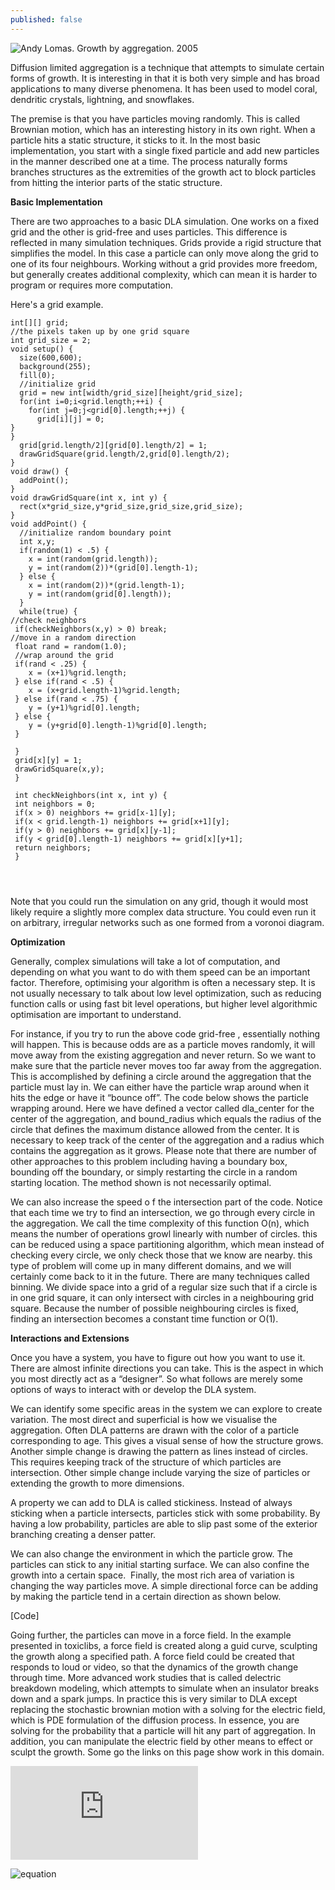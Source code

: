```yaml
---
published: false
---
```



![Andy Lomas. Growth by aggregation. 2005]({{site.baseurl}}/http://www.andylomas.com/images/aggregation_004.jpg)

Diffusion limited aggregation is a technique that attempts to simulate certain forms of growth. It is interesting in that it is both very simple and has broad applications to many diverse phenomena. It has been used to model coral, dendritic crystals, lightning, and snowflakes.

The premise is that you have particles moving randomly. This is called Brownian motion, which has an interesting history in its own right. When a particle hits a static structure, it sticks to it. In the most basic implementation, you start with a single fixed particle and add new particles in the manner described one at a time. The process naturally forms branches structures as the extremities of the growth act to block particles from hitting the interior parts of the static structure.

**Basic Implementation**


There are two approaches to a basic DLA simulation. One works on a fixed grid and the other is grid-free and uses particles. This difference is reflected in many simulation techniques. Grids provide a rigid structure that simplifies the model. In this case a particle can only move along the grid to one of its four neighbours. Working without a grid provides more freedom, but generally creates additional complexity, which can mean it is harder to program or requires more computation.

Here's a grid example.
```
int[][] grid;
//the pixels taken up by one grid square
int grid_size = 2;
void setup() {
  size(600,600);
  background(255);
  fill(0);
  //initialize grid
  grid = new int[width/grid_size][height/grid_size];
  for(int i=0;i<grid.length;++i) {
    for(int j=0;j<grid[0].length;++j) {
      grid[i][j] = 0;
} 
}
  grid[grid.length/2][grid[0].length/2] = 1;
  drawGridSquare(grid.length/2,grid[0].length/2);
}
void draw() {
  addPoint();
}
void drawGridSquare(int x, int y) {
  rect(x*grid_size,y*grid_size,grid_size,grid_size);
}
void addPoint() {
  //initialize random boundary point
  int x,y;
  if(random(1) < .5) {
    x = int(random(grid.length));
    y = int(random(2))*(grid[0].length-1);
  } else {
    x = int(random(2))*(grid.length-1);
    y = int(random(grid[0].length));
  }
  while(true) {
//check neighbors
 if(checkNeighbors(x,y) > 0) break;
//move in a random direction
 float rand = random(1.0);
 //wrap around the grid
 if(rand < .25) {
	x = (x+1)%grid.length;
 } else if(rand < .5) {
	x = (x+grid.length-1)%grid.length;
 } else if(rand < .75) {
	y = (y+1)%grid[0].length;
 } else {
	y = (y+grid[0].length-1)%grid[0].length;
 } 
 
 }
 grid[x][y] = 1;
 drawGridSquare(x,y);
 }

 int checkNeighbors(int x, int y) {
 int neighbors = 0;
 if(x > 0) neighbors += grid[x-1][y];
 if(x < grid.length-1) neighbors += grid[x+1][y];
 if(y > 0) neighbors += grid[x][y-1];
 if(y < grid[0].length-1) neighbors += grid[x][y+1];
 return neighbors;
 }


  
  ```
Note that you could run the simulation on any grid, though it would most likely require a slightly more complex data structure. You could even run it on arbitrary, irregular networks such as one formed from a voronoi diagram.

**Optimization**

Generally, complex simulations will take a lot of computation, and depending on what you want to do with them speed can be an important factor. Therefore, optimising your algorithm is often a necessary step. It is not usually necessary to talk about low level optimization, such as reducing function calls or using fast bit level operations, but higher level algorithmic optimisation are important to understand.

For instance, if you try to run the above code grid-free , essentially nothing will happen. This is because odds are as a particle moves randomly, it will move away from the existing aggregation and never return. So we want to make sure that the particle never moves too far away from the aggregation. This is accomplished by defining a circle around the aggregation that the particle must lay in. We can either have the particle wrap around when it hits the edge or have it “bounce off”. The code below  shows the particle wrapping around. Here we have defined a vector called dla_center  for the center of the aggregation, and bound_radius which equals the radius of the circle that defines the maximum distance allowed from the center. It is necessary to keep track of the center of the aggregation and a radius which contains the aggregation as it grows. Please note that there are number of other approaches to this problem including having a boundary box, bounding off the boundary, or simply restarting the circle in a random starting location. The method shown is not necessarily optimal.

We can also increase the speed o f the intersection part of the code. Notice that each time we try to find an intersection, we go through every circle in the aggregation. We call the time complexity of this function O(n), which means the number of operations growl linearly with number of circles. this can be reduced using a space partitioning algorithm, which mean instead of checking every circle, we only check those that we know are nearby. this type of problem will come up in many different domains, and we will certainly come back to it in the future. There are many techniques called binning. We divide space into a grid of a regular size such that if a circle is in one grid square, it can only intersect with circles in a neighbouring grid square. Because the number of possible neighbouring circles is fixed, finding an intersection becomes a constant time function or O(1).


**Interactions and Extensions**

Once you have a system, you have to figure out how you want to use it. There are almost infinite directions you can take. This is the aspect in which you most directly act as a “designer”. So what follows are merely some options of ways to interact with or develop the DLA system.

We can identify some specific areas in the system we can explore to create variation. The most direct and superficial is how we visualise the aggregation. Often DLA patterns are drawn with the color of a particle corresponding to age. This gives a visual sense of how the structure grows. Another simple change is drawing the pattern as lines instead of circles. This requires keeping track of the structure of which particles are intersection. Other simple change include varying the size of particles or extending the growth to more dimensions.

A property we can add to DLA is called stickiness. Instead of always sticking when a particle intersects, particles stick with some probability. By having a low probability, particles are able to slip past some of the exterior branching creating a denser patter. 

We can also change the environment in which the particle grow. The particles can stick to any initial starting surface. We can also confine the growth into a certain space.
 Finally, the most rich area of variation is changing the way particles move. A simple directional force can be adding by making the particle tend in a certain direction as shown below.

[Code]

Going further, the particles can move in a force field. In the example presented in toxiclibs, a force field is created along a guid curve, sculpting the growth along a specified path. A force field could be created that responds to loud or video, so that the dynamics of the growth change through time. More advanced work studies that is called delectric breakdown modeling, which attempts to simulate when an insulator breaks down and a spark jumps. In practice this is very similar to DLA except replacing the stochastic brownian motion with a solving for the electric field, which is PDE formulation of the diffusion process. In essence, you are solving for the probability that a particle will hit any part of aggregation. In addition, you can manipulate the electric field by other means to effect or sculpt the growth. Some go the links on this page show work in this domain.

![equation](http://latex.codecogs.com/gif.latex?Concentration%3D%5Cfrac%7BTotalTemplate%7D%7BTotalVolume%7D)


![equation](https://latex.codecogs.com/gif.latex?a=\beta&space;&plus;&space;\delta)
